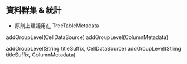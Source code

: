## 資料群集 & 統計

* 原則上建議用在 TreeTableMetadata



addGroupLevel(CellDataSource)
addGroupLevel(ColumnMetadata)

addGroupLevel(String titleSuffix, CellDataSource)
addGroupLevel(String titleSuffix, ColumnMetadata)

